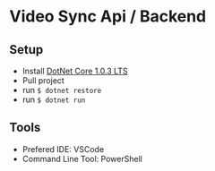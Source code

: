 # Video Sync Api / Backend

## Setup

* Install [DotNet Core 1.0.3 LTS](https://www.microsoft.com/net/download/core) 
* Pull project
* run ```$ dotnet restore```
* run ```$ dotnet run```

## Tools

* Prefered IDE: VSCode
* Command Line Tool: PowerShell
